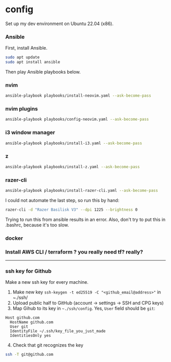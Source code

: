 # config
Set up my dev environment on Ubuntu 22.04 (x86).

### Ansible
First, install Ansible.

```bash
sudo apt update
sudo apt install ansible
```
Then play Ansible playbooks below.

### nvim
```bash
ansible-playbook playbooks/install-neovim.yaml --ask-become-pass
```
### nvim plugins
```bash
ansible-playbook playbooks/config-neovim.yaml --ask-become-pass
```

### i3 window manager
```bash
ansible-playbook playbooks/install-i3.yaml --ask-become-pass
```

### z
```bash
ansible-playbook playbooks/install-z.yaml --ask-become-pass
```

### razer-cli
```bash
ansible-playbook playbooks/install-razer-cli.yaml --ask-become-pass
```
I could not automate the last step, so run this by hand:
```bash
razer-cli -d "Razer Basilisk V3" --dpi 1225 --brightness 0
```
Trying to run this from ansible results in an error. Also, don't try to put this in .bashrc, because it's too slow.

### docker
### Install AWS CLI / terraform ? you really need tf? really?

---

### ssh key for Github
Make a new ssh key for every machine.

1. Make new key `ssh-keygen -t ed25519 -C "<github_email@address>"` in ~./ssh/
2. Upload public half to GitHub (account -> settings -> SSH and CPG keys)
3. Map Gihub to its key in `~./ssh/config`. Yes, `User` field should be `git`:
```
Host github.com
  HostName github.com
  User git
  IdentityFile ~/.ssh/key_file_you_just_made
  IdentitiesOnly yes
```
4. Check that git recognizes the key
```bash
ssh -T git@github.com
```
